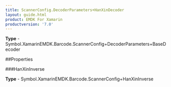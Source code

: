 ```yaml
---
title: ScannerConfig.DecoderParameters+HanXinDecoder
layout: guide.html
product: EMDK For Xamarin 
productversion: '7.0' 
---
```


    

**Type** - Symbol.XamarinEMDK.Barcode.ScannerConfig+DecoderParameters+BaseDecoder

##Properties

###HanXinInverse

        

**Type** - Symbol.XamarinEMDK.Barcode.ScannerConfig+HanXinInverse
